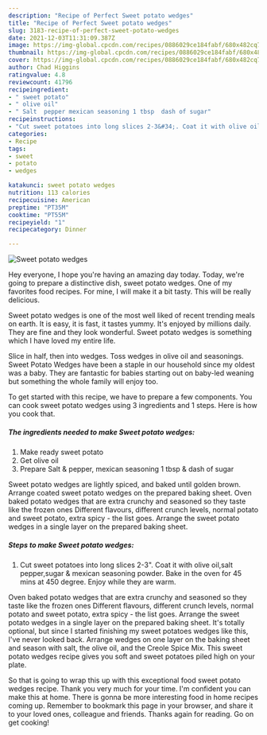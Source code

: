 ```yaml
---
description: "Recipe of Perfect Sweet potato wedges"
title: "Recipe of Perfect Sweet potato wedges"
slug: 3183-recipe-of-perfect-sweet-potato-wedges
date: 2021-12-03T11:31:09.387Z
image: https://img-global.cpcdn.com/recipes/0886029ce184fabf/680x482cq70/sweet-potato-wedges-recipe-main-photo.jpg
thumbnail: https://img-global.cpcdn.com/recipes/0886029ce184fabf/680x482cq70/sweet-potato-wedges-recipe-main-photo.jpg
cover: https://img-global.cpcdn.com/recipes/0886029ce184fabf/680x482cq70/sweet-potato-wedges-recipe-main-photo.jpg
author: Chad Higgins
ratingvalue: 4.8
reviewcount: 41796
recipeingredient:
- " sweet potato"
- " olive oil"
- " Salt  pepper mexican seasoning 1 tbsp  dash of sugar"
recipeinstructions:
- "Cut sweet potatoes into long slices 2-3&#34;. Coat it with olive oil,salt pepper,sugar &amp; mexican seasoning powder. Bake in the oven for 45 mins at 450 degree. Enjoy while they are warm."
categories:
- Recipe
tags:
- sweet
- potato
- wedges

katakunci: sweet potato wedges 
nutrition: 113 calories
recipecuisine: American
preptime: "PT35M"
cooktime: "PT55M"
recipeyield: "1"
recipecategory: Dinner

---
```



![Sweet potato wedges](https://img-global.cpcdn.com/recipes/0886029ce184fabf/680x482cq70/sweet-potato-wedges-recipe-main-photo.jpg)

Hey everyone, I hope you're having an amazing day today. Today, we're going to prepare a distinctive dish, sweet potato wedges. One of my favorites food recipes. For mine, I will make it a bit tasty. This will be really delicious.

Sweet potato wedges is one of the most well liked of recent trending meals on earth. It is easy, it is fast, it tastes yummy. It's enjoyed by millions daily. They are fine and they look wonderful. Sweet potato wedges is something which I have loved my entire life.

Slice in half, then into wedges. Toss wedges in olive oil and seasonings. Sweet Potato Wedges have been a staple in our household since my oldest was a baby. They are fantastic for babies starting out on baby-led weaning but something the whole family will enjoy too.


To get started with this recipe, we have to prepare a few components. You can cook sweet potato wedges using 3 ingredients and 1 steps. Here is how you cook that.

<!--inarticleads1-->

##### The ingredients needed to make Sweet potato wedges:

1. Make ready  sweet potato
1. Get  olive oil
1. Prepare  Salt &amp; pepper, mexican seasoning 1 tbsp &amp; dash of sugar


Sweet potato wedges are lightly spiced, and baked until golden brown. Arrange coated sweet potato wedges on the prepared baking sheet. Oven baked potato wedges that are extra crunchy and seasoned so they taste like the frozen ones Different flavours, different crunch levels, normal potato and sweet potato, extra spicy - the list goes. Arrange the sweet potato wedges in a single layer on the prepared baking sheet. 

<!--inarticleads2-->

##### Steps to make Sweet potato wedges:

1. Cut sweet potatoes into long slices 2-3&#34;. Coat it with olive oil,salt pepper,sugar &amp; mexican seasoning powder. Bake in the oven for 45 mins at 450 degree. Enjoy while they are warm.


Oven baked potato wedges that are extra crunchy and seasoned so they taste like the frozen ones Different flavours, different crunch levels, normal potato and sweet potato, extra spicy - the list goes. Arrange the sweet potato wedges in a single layer on the prepared baking sheet. It&#39;s totally optional, but since I started finishing my sweet potatoes wedges like this, I&#39;ve never looked back. Arrange wedges on one layer on the baking sheet and season with salt, the olive oil, and the Creole Spice Mix. This sweet potato wedges recipe gives you soft and sweet potatoes piled high on your plate. 

So that is going to wrap this up with this exceptional food sweet potato wedges recipe. Thank you very much for your time. I'm confident you can make this at home. There is gonna be more interesting food in home recipes coming up. Remember to bookmark this page in your browser, and share it to your loved ones, colleague and friends. Thanks again for reading. Go on get cooking!
